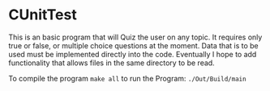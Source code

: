 # CUnitTest

This is an basic program that will Quiz the user on any topic. It requires only true or false, or multiple choice questions at the moment. Data that is to be used must be implemented directly into the code. Eventually I hope to add functionality that allows files in the same directory to be read.


To compile the program `make all` 
to run the Program: `./Out/Build/main `